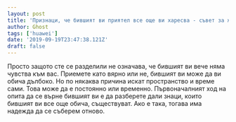 ```yaml
---
layout: post
title: 'Признаци, че бившият ви приятел все още ви харесва - съвет за жени!'
author: Ghost
tags: ['huawei']
date: '2019-09-19T23:47:38.121Z'
draft: false
---
```


Просто защото сте се разделили не означава, че бившият ви вече няма чувства към вас. Приемете като вярно или не, бившият ви може да ви обича дълбоко. Но по някаква причина искат пространство и време сами. Това може да е постоянно или временно. Първоначалният ход на опита да се върне бившият ви е да разберете дали знаци, които бившият ви все още обича, съществуват. Ако е така, тогава има надежда да се съберем отново.

